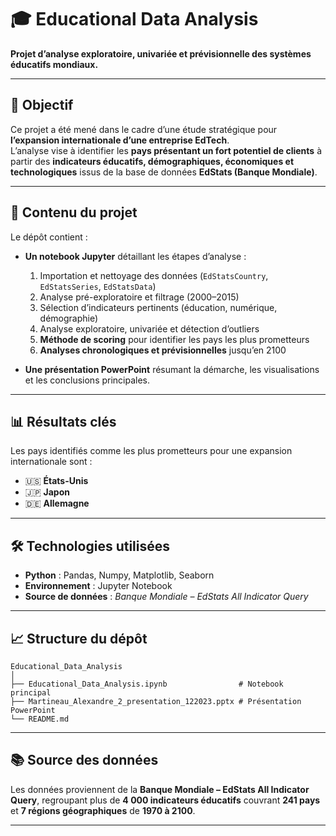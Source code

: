 # 🎓 Educational Data Analysis  

**Projet d’analyse exploratoire, univariée et prévisionnelle des systèmes éducatifs mondiaux.**

---

## 🎯 Objectif  
Ce projet a été mené dans le cadre d’une étude stratégique pour **l’expansion internationale d’une entreprise EdTech**.  
L’analyse vise à identifier les **pays présentant un fort potentiel de clients** à partir des **indicateurs éducatifs, démographiques, économiques et technologiques** issus de la base de données **EdStats (Banque Mondiale)**.

---

## 🧩 Contenu du projet  
Le dépôt contient :  

- **Un notebook Jupyter** détaillant les étapes d’analyse :  
  1. Importation et nettoyage des données (`EdStatsCountry`, `EdStatsSeries`, `EdStatsData`)  
  2. Analyse pré-exploratoire et filtrage (2000–2015)  
  3. Sélection d’indicateurs pertinents (éducation, numérique, démographie)  
  4. Analyse exploratoire, univariée et détection d’outliers  
  5. **Méthode de scoring** pour identifier les pays les plus prometteurs  
  6. **Analyses chronologiques et prévisionnelles** jusqu’en 2100  

- **Une présentation PowerPoint** résumant la démarche, les visualisations et les conclusions principales.

---

## 📊 Résultats clés  

Les pays identifiés comme les plus prometteurs pour une expansion internationale sont :  

- 🇺🇸 **États-Unis**  
- 🇯🇵 **Japon**  
- 🇩🇪 **Allemagne**

---

## 🛠️ Technologies utilisées  

- **Python** : Pandas, Numpy, Matplotlib, Seaborn  
- **Environnement** : Jupyter Notebook  
- **Source de données** : *Banque Mondiale – EdStats All Indicator Query*

---

## 📈 Structure du dépôt  

```text
Educational_Data_Analysis
│
├── Educational_Data_Analysis.ipynb                # Notebook principal
├── Martineau_Alexandre_2_presentation_122023.pptx # Présentation PowerPoint
└── README.md
```

---

## 📚 Source des données  

Les données proviennent de la **Banque Mondiale – EdStats All Indicator Query**, regroupant plus de **4 000 indicateurs éducatifs** couvrant **241 pays** et **7 régions géographiques** de **1970 à 2100**.  

---
